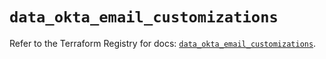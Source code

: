 # `data_okta_email_customizations`

Refer to the Terraform Registry for docs: [`data_okta_email_customizations`](https://registry.terraform.io/providers/okta/okta/4.20.0/docs/data-sources/email_customizations).
